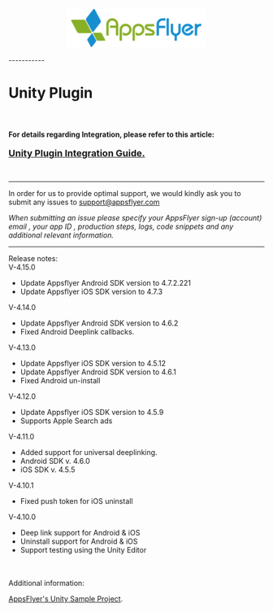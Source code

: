 
<p align="center">
  <img height="75" src="repository_assets/AF_color_medium.png" />
</p>
-----------


<h1>Unity Plugin</h1>

<br>
<h4>For details regarding Integration, please refer to this article:</h4>

<a href="https://support.appsflyer.com/hc/en-us/articles/213766183-Unity"><font size="4"><b>Unity Plugin Integration Guide.</b></font></a>

<br>

----------
In order for us to provide optimal support, we would kindly ask you to submit any issues to support@appsflyer.com

*When submitting an issue please specify your AppsFlyer sign-up (account) email , your app ID , production steps, logs, code snippets and any additional relevant information.*

----------

Release notes:<br>
V-4.15.0 <br>
- Update Appsflyer Android SDK version to 4.7.2.221 <br>
- Update Appsflyer iOS SDK version to 4.7.3 <br>

V-4.14.0 <br>
- Update Appsflyer Android SDK version to 4.6.2 <br>
- Fixed Android Deeplink callbacks.

V-4.13.0 <br>
- Update Appsflyer iOS SDK version to 4.5.12<br>
- Update Appsflyer Android SDK version to 4.6.1 <br>
- Fixed Android un-install

V-4.12.0 <br>
- Update Appsflyer iOS SDK version to 4.5.9<br>
- Supports Apple Search ads <br>

V-4.11.0<br>
- Added support for universal deeplinking.<br>
- Android SDK v. 4.6.0 <br>
- iOS SDK v. 4.5.5 <br>


V-4.10.1 <br>
- Fixed push token for iOS uninstall

V-4.10.0 <br>
- Deep link support for Android & iOS<br>
- Uninstall support for Android & iOS<br>
- Support testing using the Unity Editor<br>


<br><br>
Additional information:<br>

[AppsFlyer's Unity Sample Project](https://github.com/AppsFlyerSDK/AppsFlyerUnitySampleApp).

